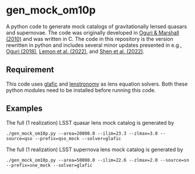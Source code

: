 # gen_mock_om10p

A python code to generate mock catalogs of gravitationally lensed quasars and supernovae. The code was originally developed in [Oguri & Marshall (2010)](https://ui.adsabs.harvard.edu/abs/2010MNRAS.405.2579O/abstract) and was written in C. The code in this repository is the version rewritten in python and includes several minor updates presented in e.g., [Oguri (2018)](https://ui.adsabs.harvard.edu/abs/2018MNRAS.480.3842O/abstract), [Lemon et al. (2022)](https://ui.adsabs.harvard.edu/abs/2022arXiv220607714L/abstract), and [Shen et al. (2022)](https://ui.adsabs.harvard.edu/abs/2022arXiv220804979S/abstract).

## Requirement

This code uses [glafic](https://github.com/oguri/glafic2) and [lenstronomy](https://github.com/lenstronomy/lenstronomy) as lens equation solvers. Both these python modules need to be installed before running this code.

## Examples

The full (1 realization) LSST quasar lens mock catalog is generated by
```
./gen_mock_om10p.py --area=20000.0 --ilim=23.3 --zlmax=3.0 --source=qso --prefix=qso_mock --solver=glafic
```
The full (1 realization) LSST supernova lens mock catalog is generated by
```
./gen_mock_om10p.py --area=50000.0 --ilim=22.6 --zlmax=2.0 --source=sn --prefix=sne_mock --solver=glafic
```

